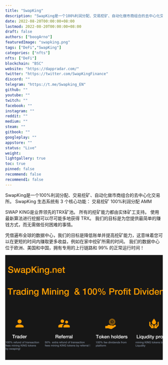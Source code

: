 ```yaml
---
title: "SwapKing"
description: "SwapKing是一个100%利润分配、交易挖矿、自动化做市商组合的去中心化交易所。"
date: 2022-08-20T00:00:00+08:00
lastmod: 2022-08-20T00:00:00+08:00
draft: false
authors: ["boogArno"]
featuredImage: "swapking.png"
tags: ["DeFi","SwapKing"]
categories: ["nfts"]
nfts: ["DeFi"]
blockchain: "BSC"
website: "https://dappradar.com/"
twitter: "https://twitter.com/SwapKingFinance"
discord: ""
telegram: "https://t.me/Swapking_EN"
github: ""
youtube: ""
twitch: ""
facebook: ""
instagram: ""
reddit: ""
medium: ""
steam: ""
gitbook: ""
googleplay: ""
appstore: ""
status: "Live"
weight: 
lightgallery: true
toc: true
pinned: false
recommend: false
recommend1: false
---
```

SwapKing是一个100%利润分配、交易挖矿、自动化做市商组合的去中心化交易所。
SwapKing 生态系统有 3 个核心功能：
交易挖矿
100%利润分配
AMM

SWAP KING是业界领先的TRX矿池。 所有的挖矿能力都由实体矿工支持。 使用最新算法进行挖掘可以尽可能多地获得 TRX。 我们的目标是为您提供最简单的赚钱方式，而无需做任何困难的事情。

凭借遍布全球的数据中心，我们的目标是降低账单并提高挖矿能力，这意味着您可以在更短的时间内赚取更多收益，例如在家中挖矿所需的时间。 我们的数据中心位于欧洲、美国和中国，拥有专用的上行链路和 99% 的正常运行时间！

![swapking-dapp-defi-bsc-image1_ce4f2c89a5e408d6c5872f791b213888](swapking-dapp-defi-bsc-image1_ce4f2c89a5e408d6c5872f791b213888.png)